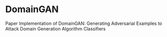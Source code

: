 # DomainGAN
 Paper Implementation of DomainGAN: Generating Adversarial Examples to Attack Domain Generation Algorithm Classifiers
